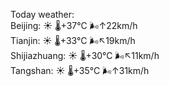 Today weather:  
Beijing: ☀️   🌡️+37°C 🌬️↑22km/h  
Tianjin: ☀️   🌡️+33°C 🌬️↖19km/h  
Shijiazhuang: ☀️   🌡️+30°C 🌬️↖11km/h  
Tangshan: ☀️   🌡️+35°C 🌬️↑31km/h  
